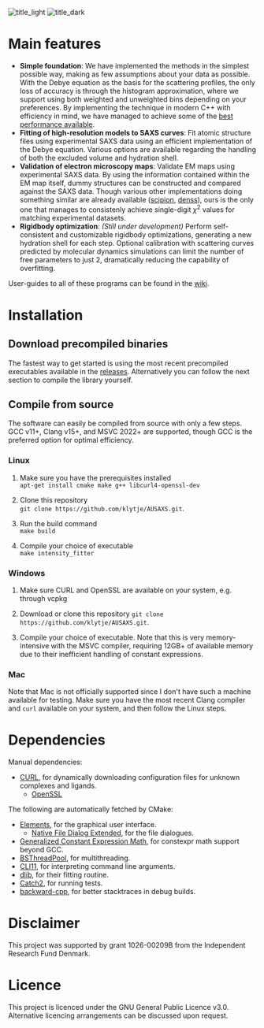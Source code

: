 ![title_light](../media/title_dark.png?raw=true#gh-light-mode-only)
![title_dark](../media/title_light.png?raw=true#gh-dark-mode-only)

# Main features
- **Simple foundation**: We have implemented the methods in the simplest possible way, making as few assumptions about your data as possible. With the Debye equation as the basis for the scattering profiles, the only loss of accuracy is through the histogram approximation, where we support using both weighted and unweighted bins depending on your preferences. By implementing the technique in modern C++ with efficiency in mind, we have managed to achieve some of the [best performance available](https://github.com/klytje/AUSAXS/blob/media/benchmark.png).
- **Fitting of high-resolution models to SAXS curves**: Fit atomic structure files using experimental SAXS data using an efficient implementation of the Debye equation. Various options are available regarding the handling of both the excluded volume and hydration shell. 
- **Validation of electron microscopy maps**: Validate EM maps using experimental SAXS data. By using the information contained within the EM map itself, dummy structures can be constructed and compared against the SAXS data. Though various other implementations doing something similar are already available ([scipion](scipion.i2pc.es), [denss](https://tdgrant.com/)), ours is the only one that manages to consistenly achieve single-digit $\chi^2$ values for matching experimental datasets. 
- **Rigidbody optimization**: _(Still under development)_ Perform self-consistent and customizable rigidbody optimizations, generating a new hydration shell for each step. Optional calibration with scattering curves predicted by molecular dynamics simulations can limit the number of free parameters to just 2, dramatically reducing the capability of overfitting.

User-guides to all of these programs can be found in the [wiki](https://github.com/klytje/AUSAXS/wiki).

# Installation
## Download precompiled binaries
The fastest way to get started is using the most recent precompiled executables available in the [releases](https://github.com/klytje/AUSAXS/releases). Alternatively you can follow the next section to compile the library yourself. 

## Compile from source
The software can easily be compiled from source with only a few steps. GCC v11+, Clang v15+, and MSVC 2022+ are supported, though GCC is the preferred option for optimal efficiency.

### Linux
1. Make sure you have the prerequisites installed  
`apt-get install cmake make g++ libcurl4-openssl-dev`

2. Clone this repository  
`git clone https://github.com/klytje/AUSAXS.git`.

3. Run the build command  
`make build`

4. Compile your choice of executable  
`make intensity_fitter`

### Windows
1. Make sure CURL and OpenSSL are available on your system, e.g. through vcpkg

2. Download or clone this repository
`git clone https://github.com/klytje/AUSAXS.git`.

3. Compile your choice of executable. Note that this is very memory-intensive with the MSVC compiler, requiring 12GB+ of available memory due to their inefficient handling of constant expressions. 

### Mac
Note that Mac is not officially supported since I don't have such a machine available for testing. Make sure you have the most recent Clang compiler and `curl` available on your system, and then follow the Linux steps. 

# Dependencies
Manual dependencies:
*	[CURL](https://github.com/curl/curl), for dynamically downloading configuration files for unknown complexes and ligands. 
	*	[OpenSSL](https://github.com/openssl/openssl)

The following are automatically fetched by CMake:
*	[Elements](https://github.com/cycfi/elements), for the graphical user interface.
	*	[Native File Dialog Extended](https://github.com/btzy/nativefiledialog-extended), for the file dialogues. 
*	[Generalized Constant Expression Math](https://github.com/kthohr/gcem), for constexpr math support beyond GCC. 
*	[BSThreadPool](https://github.com/bshoshany/thread-pool), for multithreading. 
*	[CLI11](https://github.com/CLIUtils/CLI11), for interpreting command line arguments. 
*	[dlib](https://github.com/davisking/dlib), for their fitting routine. 
*	[Catch2](https://github.com/catchorg/Catch2), for running tests.
*	[backward-cpp](https://github.com/bombela/backward-cpp), for better stacktraces in debug builds. 

# Disclaimer
This project was supported by grant 1026-00209B from the Independent Research Fund Denmark. 

# Licence
This project is licenced under the GNU General Public Licence v3.0. Alternative licencing arrangements can be discussed upon request. 
